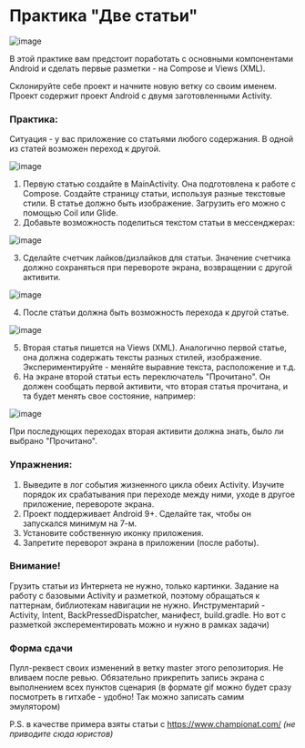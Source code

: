 # Практика "Две статьи"

![image](https://github.com/user-attachments/assets/9b5c896e-3c9c-4148-86fc-428eb8856040)

В этой практике вам предстоит поработать с основными компонентами Android и сделать первые разметки - на Compose и Views (XML). 

Склонируйте себе проект и начните новую ветку со своим именем. Проект содержит проект Android с двумя заготовленными Activity. 

### Практика: 
Ситуация - у вас приложение со статьями любого содержания. В одной из статей возможен переход к другой. 

![image](https://github.com/user-attachments/assets/a35a3284-efe1-4f63-a4c3-98da17821ed9)

1. Первую статью создайте в MainActivity. Она подготовлена к работе с Compose. Создайте страницу статьи, используя разные текстовые стили. В статье должно быть изображение. Загрузить его можно с помощью Coil или Glide.
2. Добавьте возможность поделиться текстом статьи в мессенджерах:

![image](https://github.com/user-attachments/assets/9b5c896e-3c9c-4148-86fc-428eb8856040)


3. Сделайте счетчик лайков/дизлайков для статьи. Значение счетчика должно сохраняться при перевороте экрана, возвращении с другой активити.

![image](https://github.com/user-attachments/assets/49014577-9156-40ed-9955-26e172c16eee)

4. После статьи должна быть возможность перехода к другой статье.

![image](https://github.com/user-attachments/assets/32aee47a-56c6-4840-9291-8c6ef8e89cb6)

5. Вторая статья пишется на Views (XML). Аналогично первой статье, она должна содержать тексты разных стилей, изображение. Экспериментируйте - меняйте выравние текста, расположение и т.д.
6. На экране второй статьи есть переключатель "Прочитано". Он должен сообщать первой активити, что вторая статья прочитана, и та будет менять свое состояние, например: 

![image](https://github.com/user-attachments/assets/5c8d8b7a-c7aa-4d0e-9656-fd9eb2796021)

При последующих переходах вторая активити должна знать, было ли выбрано "Прочитано". 

### Упражнения: 
1. Выведите в лог события жизненного цикла обеих Activity. Изучите порядок их срабатывания при переходе между ними, уходе в другое приложение, перевороте экрана.
2. Проект поддерживает Android 9+. Сделайте так, чтобы он запускался минимум на 7-м.
3. Установите собственную иконку приложения.
4. Запретите переворот экрана в приложении (после работы).

### Внимание!

Грузить статьи из Интернета не нужно, только картинки. Задание на работу с базовыми Activity и разметкой, поэтому обращаться к паттернам, библиотекам навигации не нужно. 
Инструментарий - Activity, Intent, BackPressedDispatcher, манифест, build.gradle. Но вот с разметкой эксперементировать можно и нужно в рамках задачи)

### Форма сдачи 

Пулл-реквест своих изменений в ветку master этого репозитория. Не вливаем после ревью.
Обязательно прикрепить запись экрана с выполнением всех пунктов сценария (в формате gif можно будет сразу посмотреть в гитхабе - удобно! Так можно записать самим эмулятором)

P.S. в качестве примера взяты статьи с https://www.championat.com/ *(не приводите сюда юристов)*

